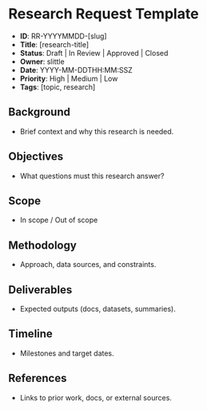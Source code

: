 # Research Request Template

- **ID**: RR-YYYYMMDD-[slug]
- **Title**: [research-title]
- **Status**: Draft | In Review | Approved | Closed
- **Owner**: slittle
- **Date**: YYYY-MM-DDTHH:MM:SSZ
- **Priority**: High | Medium | Low
- **Tags**: [topic, research]

## Background

- Brief context and why this research is needed.

## Objectives

- What questions must this research answer?

## Scope

- In scope / Out of scope

## Methodology

- Approach, data sources, and constraints.

## Deliverables

- Expected outputs (docs, datasets, summaries).

## Timeline

- Milestones and target dates.

## References

- Links to prior work, docs, or external sources.
